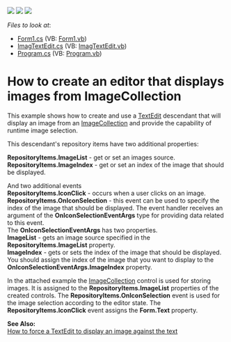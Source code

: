 <!-- default badges list -->
![](https://img.shields.io/endpoint?url=https://codecentral.devexpress.com/api/v1/VersionRange/128620055/13.1.4%2B)
[![](https://img.shields.io/badge/Open_in_DevExpress_Support_Center-FF7200?style=flat-square&logo=DevExpress&logoColor=white)](https://supportcenter.devexpress.com/ticket/details/E1995)
[![](https://img.shields.io/badge/📖_How_to_use_DevExpress_Examples-e9f6fc?style=flat-square)](https://docs.devexpress.com/GeneralInformation/403183)
<!-- default badges end -->
<!-- default file list -->
*Files to look at*:

* [Form1.cs](./CS/ImageTextEdit/Form1.cs) (VB: [Form1.vb](./VB/ImageTextEdit/Form1.vb))
* [ImagTextEdit.cs](./CS/ImageTextEdit/ImagTextEdit.cs) (VB: [ImagTextEdit.vb](./VB/ImageTextEdit/ImagTextEdit.vb))
* [Program.cs](./CS/ImageTextEdit/Program.cs) (VB: [Program.vb](./VB/ImageTextEdit/Program.vb))
<!-- default file list end -->
# How to create an editor that displays images from ImageCollection


<p>This example shows how to create and use a <a href="http://documentation.devexpress.com/#WindowsForms/clsDevExpressXtraEditorsTextEdittopic">TextEdit</a> descendant that will display an image from an <a href="http://documentation.devexpress.com/#CoreLibraries/clsDevExpressUtilsImageCollectiontopic">ImageCollection</a> and provide the capability of runtime image selection.</p><p>This descendant's repository items have two additional properties:</p><p><strong>RepositoryItems.ImageList</strong> - get or set an images source.<br />
<strong>RepositoryItems.ImageIndex</strong> - get or set an index of the image that should be displayed.</p><p>And two additional events<br />
<strong>RepositoryItems.IconClick</strong> - occurs when a user clicks on an image.<br />
<strong>RepositoryItems.OnIconSelection</strong> - this event can be used to specify the index of the image that should be displayed. The event handler receives an argument of the <strong>OnIconSelectionEventArgs</strong> type for providing data related to this event.<br />
The <strong>OnIconSelectionEventArgs</strong> has two properties.<br />
<strong>ImageList</strong> - gets an image source specified in the <strong>RepositoryItems.ImageList</strong> property.<br />
<strong>ImageIndex</strong> - gets or sets the index of the image that should be displayed.<br />
You should assign the index of the image that you want to display to the <strong>OnIconSelectionEventArgs.ImageIndex</strong> property.</p><p>In the attached example the <a href="http://documentation.devexpress.com/#CoreLibraries/clsDevExpressUtilsImageCollectiontopic">ImageCollection</a> control is used for storing images. It is assigned to the <strong>RepositoryItems.ImageList</strong> properties of the created controls. The <strong>RepositoryItems.OnIconSelection</strong> event is used for the image selection according to the editor state. The <strong>RepositoryItems.IconClick</strong> event assigns the <strong>Form.Text</strong> property.</p><p><strong>See Also:</strong><br />
<a href="https://www.devexpress.com/Support/Center/p/K18336">How to force a TextEdit to display an image against the text </a></p>

<br/>


